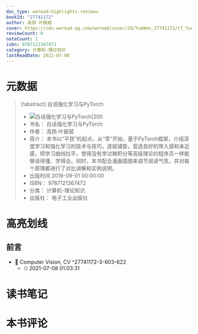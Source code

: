 ```yaml
---
doc_type: weread-highlights-reviews
bookId: "27741172"
author: 高扬 叶振斌
cover: https://cdn.weread.qq.com/weread/cover/29/YueWen_27741172/t7_YueWen_27741172.jpg
reviewCount: 0
noteCount: 1
isbn: 9787121367472
category: 计算机-理论知识
lastReadDate: 2021-07-08
---
```

# 元数据
> [!abstract] 白话强化学习与PyTorch
> - ![ 白话强化学习与PyTorch|200](https://cdn.weread.qq.com/weread/cover/29/YueWen_27741172/t7_YueWen_27741172.jpg)
> - 书名： 白话强化学习与PyTorch
> - 作者： 高扬 叶振斌
> - 简介： 本书以“平民”的起点，从“零”开始，基于PyTorch框架，介绍深度学习和强化学习的技术与技巧，逐层铺垫，营造良好的带入感和亲近感，把学习曲线拉平，使得没有学过微积分等高级理论的程序员一样能够读得懂、学得会。同时，本书配合漫画插图来调节阅读气氛，并对每个原理都进行了对比讲解和实例说明。
> - 出版时间 2019-09-01 00:00:00
> - ISBN： 9787121367472
> - 分类： 计算机-理论知识
> - 出版社： 电子工业出版社

# 高亮划线

## 前言


- 📌 Computer Vision, CV ^27741172-3-603-622
    - ⏱ 2021-07-08 01:03:31 
# 读书笔记

# 本书评论
